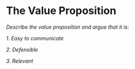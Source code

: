 # The Value Proposition

*Describe the value proposition and argue that it is:*

*1. Easy to communicate*

*2. Defensible*

*3. Relevant*

